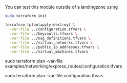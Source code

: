 You can test this module outside of a landingzone using

```bash
sudo terraform init

terraform [plan|apply|destroy] \
  -var-file ../configuration.tfvars \
  -var-file ../keyvaults.tfvars \
  -var-file ../nsg_definitions.tfvars \
  -var-file ../virtual_networks.tfvars \
  -var-file ../public_ip_addresses.tfvars \
  -var-file ../virtual_machines.tfvars


```

sudo terraform plan -var-file examples/networking/express_routes/configuration.tfvars

sudo terraform plan -var-file configuration.tfvars